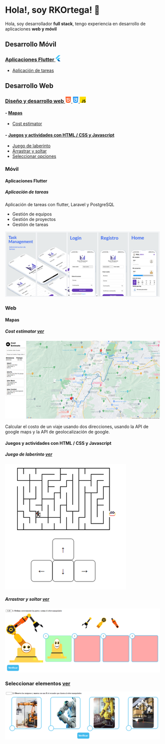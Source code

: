 # Hola!, soy RKOrtega! 👋

Hola, soy desarrollador **full stack**, tengo experiencia en desarrollo de aplicaciones **web y móvil**

## Desarrollo Móvil

### [Aplicaciones Flutter ![flutter](/assets/icons/flutter.png)](#movil)

- [Aplicación de tareas](#tareas)

## Desarrollo Web

### [Diseño y desarrollo web ![html](/assets/icons/html-5.png) ![html](/assets/icons/css-3.png) ![html](/assets/icons/js.png)](#web)

#### - [Mapas](#mapas)

- [Cost estimator](#cost-estimator)

#### - [Juegos y actividades con HTML / CSS y Javascript](#juegos)

- [Juego de laberinto](#labernto)
- [Arrastrar y soltar](#dragdrop)
- [Seleccionar opciones](#select)

<a id="movil"></a>

### Móvil

#### Aplicaciones Flutter

<a id="tareas"></a>

##### Aplicación de tareas

Aplicación de tareas con flutter, Laravel y PostgreSQL

- Gestión de equipos
- Gestión de proyectos
- Gestión de tareas

![tareas](/assets/images/task_app/sc1.png)

### Web

<a id="cost-estimator"></a>

#### Mapas

##### Cost estimator <a href="https://github.com/RKOrtega94/uber_cost_estimator" target="_blank">ver</a>

![cost-estimator](/assets/images/cost_1.png)

Calcular el costo de un viaje usando dos direcciones, usando la API de google maps y la API de geolocalización de google.

<a id="juegos"></a>

#### Juegos y actividades con HTML / CSS y Javascript

<a id="labernto"></a>

##### Juego de laberinto <a href="https://github.com/RKOrtega94/laberinto" target="_blank">ver</a>

![laberinto](/assets/images/laberinto.png)

<a id="dragdrop"></a>

##### Arrastrar y soltar <a href="https://github.com/RKOrtega94/draggable_game" target="_blank">ver</a>

![dragdrop](/assets/images/dragdrop.png)

<a id="select"></a>

### Seleccionar elementos <a href="https://github.com/RKOrtega94/chose_game" target="_blank">ver</a>

![select](/assets/images/selleccion.png)
